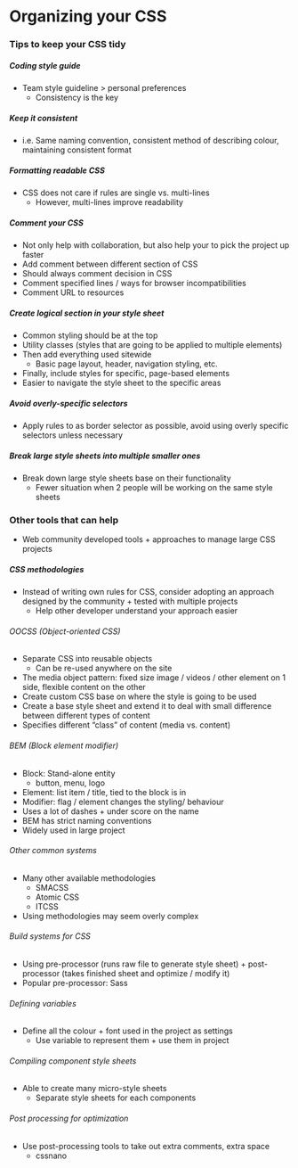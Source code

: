 # Organizing your CSS

### Tips to keep your CSS tidy

##### Coding style guide

- Team style guideline > personal preferences
	- Consistency is the key

##### Keep it consistent

- i.e. Same naming convention, consistent method of describing colour, maintaining consistent format

##### Formatting readable CSS

- CSS does not care if rules are single vs. multi-lines
	- However, multi-lines improve readability

##### Comment your CSS

- Not only help with collaboration, but also help your to pick the project up faster
- Add comment between different section of CSS
- Should always comment decision in CSS
- Comment specified lines / ways for browser incompatibilities
- Comment URL to resources

##### Create logical section in your style sheet

- Common styling should be at the top
- Utility classes (styles that are going to be applied to multiple elements)
- Then add everything used sitewide
	- Basic page layout, header, navigation styling, etc.
- Finally, include styles for specific, page-based elements
- Easier to navigate the style sheet to the specific areas

##### Avoid overly-specific selectors

- Apply rules to as border selector as possible, avoid using overly specific selectors unless necessary

##### Break large style sheets into multiple smaller ones

- Break down large style sheets base on their functionality
	- Fewer situation when 2 people will be working on the same style sheets

### Other tools that can help

- Web community developed tools + approaches to manage large CSS projects

##### CSS methodologies

- Instead of writing own rules for CSS, consider adopting an approach designed by the community + tested with multiple projects
	- Help other developer understand your approach easier

###### OOCSS (Object-oriented CSS)

- Separate CSS into reusable objects
	- Can be re-used anywhere on the site
- The media object pattern: fixed size image / videos / other element on 1 side, flexible content on the other
- Create custom CSS base on where the style is going to be used
- Create a base style sheet and extend it to deal with small difference between different types of content
- Specifies different “class” of content (media vs. content)   

###### BEM (Block element modifier)

- Block: Stand-alone entity
	- button, menu, logo
- Element: list item / title, tied to the block is in
- Modifier: flag / element changes the styling/ behaviour
- Uses a lot of dashes + under score on the name
- BEM has strict naming conventions
- Widely used in large project

###### Other common systems

- Many other available methodologies
	- SMACSS
	- Atomic CSS
	- ITCSS
- Using methodologies may seem overly complex

###### Build systems for CSS

- Using pre-processor (runs raw file to generate style sheet) + post-processor (takes finished sheet and optimize / modify it)
- Popular pre-processor: Sass

###### Defining variables

- Define all the colour + font used in the project as settings
	- Use variable to represent them + use them in project

###### Compiling component style sheets

- Able to create many micro-style sheets
	- Separate style sheets for each components

###### Post processing for optimization

- Use post-processing tools to take out extra comments, extra space
	- cssnano

